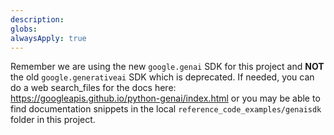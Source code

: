 ```yaml
---
description: 
globs: 
alwaysApply: true
---
```

Remember we are using the new `google.genai` SDK for this project and **NOT** the old `google.generativeai` SDK which is deprecated. If needed, you can do a web search_files for the docs here: https://googleapis.github.io/python-genai/index.html or you may be able to find documentation snippets in the local `reference_code_examples/genaisdk` folder in this project.